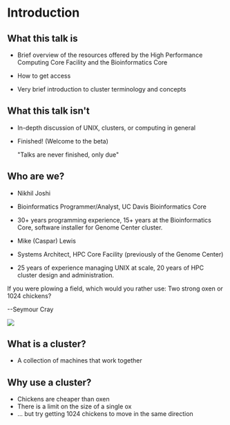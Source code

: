 # Introduction

## What this talk is

* Brief overview of the resources offered by the High Performance Computing
  Core Facility and the Bioinformatics Core

* How to get access

* Very brief introduction to cluster terminology and concepts

## What this talk isn't

* In-depth discussion of UNIX, clusters, or computing in general
* Finished!  (Welcome to the beta)

	"Talks are never finished, only due"


## Who are we?

* Nikhil Joshi
* Bioinformatics Programmer/Analyst, UC Davis Bioinformatics Core
* 30+ years programming experience, 15+ years at the Bioinformatics Core, software installer for Genome Center cluster.

* Mike (Caspar) Lewis
* Systems Architect, HPC Core Facility (previously of the Genome Center)
* 25 years of experience managing UNIX at scale, 20 years of HPC cluster
  design and administration.


If you were plowing a field, which would you rather use: Two strong oxen 
or 1024 chickens?

--Seymour Cray

![](images/CrayXMP_Feathered.jpg)


## What is a cluster?

- A collection of machines that work together


## Why use a cluster?

- Chickens are cheaper than oxen
- There is a limit on the size of a single ox
- ... but try getting 1024 chickens to move in the same direction


